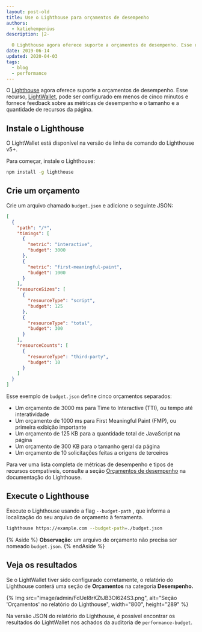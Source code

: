 ```yaml
---
layout: post-old
title: Use o Lighthouse para orçamentos de desempenho
authors:
  - katiehempenius
description: |2-

  O Lighthouse agora oferece suporte a orçamentos de desempenho. Esse recurso, LightWallet, pode ser configurado em menos de cinco minutos e fornece feedback sobre o tamanho e a quantidade de recursos da página.
date: 2019-06-14
updated: 2020-04-03
tags:
  - blog
  - performance
---
```


O [Lighthouse](https://github.com/GoogleChrome/lighthouse) agora oferece suporte a orçamentos de desempenho. Esse recurso, [LightWallet](https://developers.google.com/web/tools/lighthouse/audits/budgets), pode ser configurado em menos de cinco minutos e fornece feedback sobre as métricas de desempenho e o tamanho e a quantidade de recursos da página.

## Instale o Lighthouse

O LightWallet está disponível na versão de linha de comando do Lighthouse v5+.

Para começar, instale o Lighthouse:

```bash
npm install -g lighthouse
```

## Crie um orçamento

Crie um arquivo chamado `budget.json` e adicione o seguinte JSON:

```json
[
  {
    "path": "/*",
    "timings": [
      {
        "metric": "interactive",
        "budget": 3000
      },
      {
        "metric": "first-meaningful-paint",
        "budget": 1000
      }
    ],
    "resourceSizes": [
      {
        "resourceType": "script",
        "budget": 125
      },
      {
        "resourceType": "total",
        "budget": 300
      }
    ],
    "resourceCounts": [
      {
        "resourceType": "third-party",
        "budget": 10
      }
    ]
  }
]
```

Esse exemplo de `budget.json` define cinco orçamentos separados:

- Um orçamento de 3000 ms para Time to Interactive (TTI), ou  tempo até interatividade
- Um orçamento de 1000 ms para First Meaningful Paint (FMP), ou primeira exibição importante
- Um orçamento de 125 KB para a quantidade total de JavaScript na página
- Um orçamento de 300 KB para o tamanho geral da página
- Um orçamento de 10 solicitações feitas a origens de terceiros

Para ver uma lista completa de métricas de desempenho e tipos de recursos compatíveis, consulte a seção [Orçamentos de desempenho](https://github.com/GoogleChrome/lighthouse/blob/master/docs/performance-budgets.md) na documentação do Lighthouse.

## Execute o Lighthouse

Execute o Lighthouse usando a flag `--budget-path` , que informa a localização do seu arquivo de orçamento à ferramenta.

```bash
lighthouse https://example.com --budget-path=./budget.json
```

{% Aside %} **Observação**: um arquivo de orçamento não precisa ser nomeado `budget.json`. {% endAside %}

## Veja os resultados

Se o LightWallet tiver sido configurado corretamente, o relatório do Lighthouse conterá uma seção de **Orçamentos** na categoria **Desempenho.**

{% Img src="image/admin/FdUeI8rKZtJB3Ol624S3.png", alt="Seção 'Orçamentos' no relatório do Lighthouse", width="800", height="289" %}

Na versão JSON do relatório do Lighthouse, é possível encontrar os resultados do LightWallet nos achados da auditoria de `performance-budget`.
